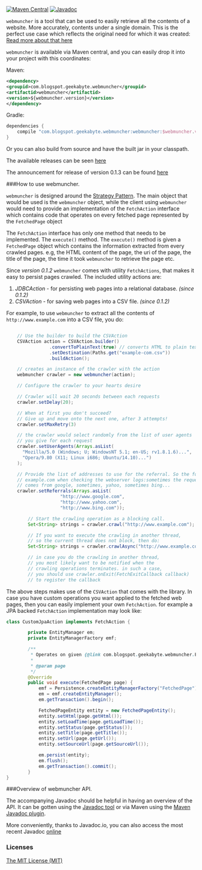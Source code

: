 [![Maven Central](https://maven-badges.herokuapp.com/maven-central/com.blogspot.geekabyte.webmuncher/webmuncher/badge.svg)](com.blogspot.geekabyte.webmuncher/webmuncher/)
[![Javadoc](https://javadoc-emblem.rhcloud.com/doc/com.blogspot.geekabyte.webmuncher/webmuncher/badge.svg)](com.blogspot.geekabyte.webmuncher/webmuncher/)

`webmuncher` is a tool that can be used to easily retrieve all the contents of a website. More
accurately, contents under a single domain. This is the perfect use case which reflects the original need for
which it was created: [Read more about that here](http://geekabyte.blogspot.be/2014/12/a-web-scrapercrawler-in-java-krawkraw.html)

`webmuncher` is available via Maven central, and you can easily drop it into your project with this coordinates:

Maven:

```xml
<dependency>
<groupid>com.blogspot.geekabyte.webmuncher</groupid>
<artifactid>webmuncher</artifactid>
<version>${webmuncher.version}</version>
</dependency>
```
Gradle:

```groovy
dependencies {
    compile "com.blogspot.geekabyte.webmuncher:webmuncher:$webmuncher.version}"
}
```
Or you can also build from source and have the built jar in your classpath.

The available releases can be seen [here](https://github.com/dadepo/webmuncher/releases)

The announcement for release of version 0.1.3 can be found [here](http://geekabyte.blogspot.in/2015/09/krwkrw-013-released.html)

###How to use webmuncher.

`webmuncher` is designed around the [Strategy Pattern](http://en.wikipedia.org/wiki/Strategy_pattern). The main object that
would be used is the `webmuncher` object, while the client using `webmuncher` would need to provide an implementation of the
`FetchAction` interface which contains code that operates on every fetched page represented by the `FetchedPage` object

The `FetchAction` interface has only one method that needs to be implemented. The `execute()` method. The `execute()`
method is given a `FetchedPage` object which contains the information extracted from every crawled pages. e.g, the HTML
content of the page, the uri of the page, the title of the page, the time it took `webmuncher` to retrieve the page etc.

Since _version 0.1.2_ `webmuncher` comes with utility `FetchActions`, that makes it easy to persist pages crawled.
The included utility actions are:

1. *JDBCAction* - for persisting web pages into a relational database. _(since 0.1.2)_
3. *CSVAction* - for saving web pages into a CSV file. _(since 0.1.2)_

For example, to use `webmuncher` to extract all the contents of `http://www.example.com` into a CSV file, you do:

```java

    // Use the builder to build the CSVAction
    CSVAction action = CSVAction.builder()
                .convertToPlainText(true) // converts HTML to plain text
                .setDestination(Paths.get("example-com.csv"))
                .buildAction();

    // creates an instance of the crawler with the action
    webmuncher crawler = new webmuncher(action);

    // Configure the crawler to your hearts desire

    // Crawler will wait 20 seconds between each requests
    crawler.setDelay(20);

    // When at first you don't succeed?
    // Give up and move onto the next one, after 3 attempts!
    crawler.setMaxRetry(3)

    // the crawler would select randomly from the list of user agents
    // you give for each request
    crawler.setUserAgents(Arrays.asList(
      "Mozilla/5.0 (Windows; U; WindowsNT 5.1; en-US; rv1.8.1.6)...",
      "Opera/9.80 (X11; Linux i686; Ubuntu/14.10)...")
    );

    // Provide the list of addresses to use for the referral. So the folks at
    // example.com when checking the webserver logs:sometimes the request
    // comes from google, sometimes, yahoo, sometimes bing...
    crawler.setReferrals(Arrays.asList(
                    "http://www.google.com",
                    "http://www.yahoo.com",
                    "http://www.bing.com"));

        // Start the crawling operation as a blocking call.
        Set<String> strings = crawler.crawl("http://www.example.com");

        // If you want to execute the crawling in another thread,
        // so the current thread does not block, then do:
        Set<String> strings = crawler.crawlAsync("http://www.example.com");

        // in case you do the crawling in another thread,
        // you most likely want to be notified when the
        // crawling operations terminates. in such a case,
        // you should use crawler.onExit(FetchExitCallback callback)
        // to register the callback
```

The above steps makes use of the `CSVAction` that comes with the library. In case you have custom operations you want
applied to the fetched web pages, then you can easily implement your own `FetchAction`. for example a JPA backed
 `FetchAction` implementation may look like:


```java
class CustomJpaAction implements FetchAction {

        private EntityManager em;
        private EntityManagerFactory emf;

        /**
         * Operates on given {@link com.blogspot.geekabyte.webmuncher.FetchedPage}
         *
         * @param page
         */
        @Override
        public void execute(FetchedPage page) {
            emf = Persistence.createEntityManagerFactory("FetchedPage");
            em = emf.createEntityManager();
            em.getTransaction().begin();

            FetchedPageEntity entity = new FetchedPageEntity();
            entity.setHtml(page.getHtml());
            entity.setLoadTime(page.getLoadTime());
            entity.setStatus(page.getStatus());
            entity.setTitle(page.getTitle());
            entity.setUrl(page.getUrl());
            entity.setSourceUrl(page.getSourceUrl());

            em.persist(entity);
            em.flush();
            em.getTransaction().commit();
        }
}
```

###Overview of webmuncher API.

The accompanying Javadoc should be helpful in having an overview of the API. It can be gotten using the
[Javadoc tool](http://www.oracle.com/technetwork/articles/java/index-jsp-135444.html) or via Maven using the
[Maven Javadoc plugin](http://maven.apache.org/plugins/maven-javadoc-plugin/).

More conveniently, thanks to Javadoc.io, you can also access the most recent Javadoc [online](http://www.javadoc.io/doc/com.blogspot.geekabyte.webmuncher/webmuncher/)

### Licenses
[The MIT License (MIT)](http://www.opensource.org/licenses/mit-license.php)
